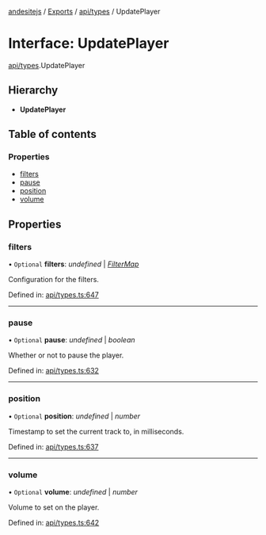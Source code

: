[andesitejs](../../README.md) / [Exports](../../modules.md) / [api/types](../../modules/api_types.md) / UpdatePlayer

# Interface: UpdatePlayer

[api/types](../../modules/api_types.md).UpdatePlayer

## Hierarchy

* **UpdatePlayer**

## Table of contents

### Properties

- [filters](types.updateplayer.md#filters)
- [pause](types.updateplayer.md#pause)
- [position](types.updateplayer.md#position)
- [volume](types.updateplayer.md#volume)

## Properties

### filters

• `Optional` **filters**: *undefined* \| [*FilterMap*](types.filtermap.md)

Configuration for the filters.

Defined in: [api/types.ts:647](https://github.com/Lavaclient/andesite/blob/7241e28/src/api/types.ts#L647)

___

### pause

• `Optional` **pause**: *undefined* \| *boolean*

Whether or not to pause the player.

Defined in: [api/types.ts:632](https://github.com/Lavaclient/andesite/blob/7241e28/src/api/types.ts#L632)

___

### position

• `Optional` **position**: *undefined* \| *number*

Timestamp to set the current track to, in milliseconds.

Defined in: [api/types.ts:637](https://github.com/Lavaclient/andesite/blob/7241e28/src/api/types.ts#L637)

___

### volume

• `Optional` **volume**: *undefined* \| *number*

Volume to set on the player.

Defined in: [api/types.ts:642](https://github.com/Lavaclient/andesite/blob/7241e28/src/api/types.ts#L642)
